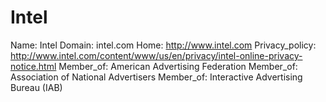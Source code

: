 
# Intel

Name: Intel
Domain: intel.com
Home: http://www.intel.com
Privacy_policy: http://www.intel.com/content/www/us/en/privacy/intel-online-privacy-notice.html
Member_of: American Advertising Federation
Member_of: Association of National Advertisers
Member_of: Interactive Advertising Bureau (IAB)
